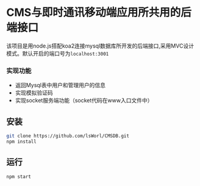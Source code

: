 # CMS与即时通讯移动端应用所共用的后端接口

该项目是用node.js搭配koa2连接mysql数据库所开发的后端接口,采用MVC设计模式。默认开启的端口号为`localhost:3001`

### 实现功能
- 返回Mysql表中用户和管理用户的信息
- 实现模拟验证码
- 实现socket服务端功能（socket代码在www入口文件中）


## 安装

```bash
git clone https://github.com/lsWorl/CMSDB.git
npm install
```



## 运行

```bash
npm start
```

